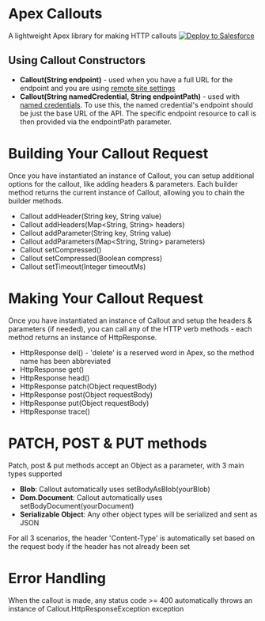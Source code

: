 # Apex Callouts
A lightweight Apex library for making HTTP callouts
<a href="https://githubsfdeploy.herokuapp.com" target="_blank">
  <img alt="Deploy to Salesforce" src="https://raw.githubusercontent.com/afawcett/githubsfdeploy/master/deploy.png">
</a>

## Using Callout Constructors
- **Callout(String endpoint)** - used when you have a full URL for the endpoint and you are using [remote site settings](https://help.salesforce.com/articleView?id=configuring_remoteproxy.htm&type=5)
- **Callout(String namedCredential, String endpointPath)** - used with [named credentials](https://help.salesforce.com/articleView?id=named_credentials_about.htm&type=5). To use this, the named credential's endpoint should be just the base URL of the API. The specific endpoint resource to call is then provided via the endpointPath parameter.

# Building Your Callout Request
Once you have instantiated an instance of Callout, you can setup additional options for the callout, like adding headers & parameters. Each builder method returns the current instance of Callout, allowing you to chain the builder methods.
* Callout addHeader(String key, String value)
* Callout addHeaders(Map<String, String> headers)
* Callout addParameter(String key, String value)
* Callout addParameters(Map<String, String> parameters)
* Callout setCompressed()
* Callout setCompressed(Boolean compress)
* Callout setTimeout(Integer timeoutMs)

# Making Your Callout Request
Once you have instantiated an instance of Callout and setup the headers & parameters (if needed), you can call any of the HTTP verb methods - each method returns an instance of HttpResponse.
* HttpResponse del() - 'delete' is a reserved word in Apex, so the method name has been abbreviated
* HttpResponse get()
* HttpResponse head()
* HttpResponse patch(Object requestBody)
* HttpResponse post(Object requestBody)
* HttpResponse put(Object requestBody)
* HttpResponse trace()

# PATCH, POST & PUT methods
Patch, post & put methods accept an Object as a parameter, with 3 main types supported
* **Blob**:  Callout automatically uses setBodyAsBlob(yourBlob)
* **Dom.Document**:  Callout automatically uses setBodyDocument(yourDocument)
* **Serializable Object**: Any other object types will be serialized and sent as JSON

For all 3 scenarios, the header 'Content-Type' is automatically set based on the request body if the header has not already been set

# Error Handling
When the callout is made, any status code >= 400 automatically throws an instance of Callout.HttpResponseException exception
